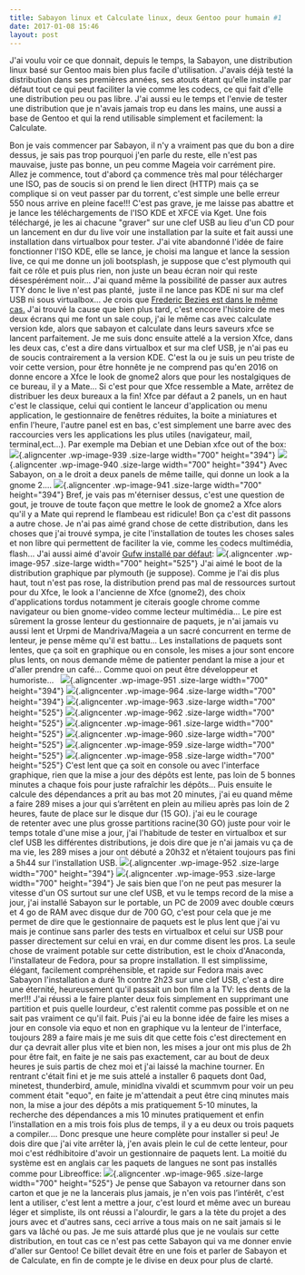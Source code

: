 ```yaml
---
title: Sabayon linux et Calculate linux, deux Gentoo pour humain #1
date: 2017-01-08 15:46
layout: post
---
```


J'ai voulu voir ce que donnait, depuis le temps, la Sabayon, une
distribution linux basé sur Gentoo mais bien plus facile d'utilisation.
J'avais déjà testé la distribution dans ses premières années, ses atouts
étant qu'elle installe par défaut tout ce qui peut faciliter la vie
comme les codecs, ce qui fait d'elle une distribution peu ou pas libre.
J'ai aussi eu le temps et l'envie de tester une distribution que je
n'avais jamais trop eu dans les mains, une aussi a base de Gentoo et qui
la rend utilisable simplement et facilement: la Calculate.  
<!--more-->  
Bon je vais commencer par Sabayon, il n'y a vraiment pas que du bon a
dire dessus, je sais pas trop pourquoi j'en parle du reste, elle n'est
pas mauvaise, juste pas bonne, un peu comme Mageia voir carrément pire.
Allez je commence, tout d'abord ça commence très mal pour télécharger
une ISO, pas de soucis si on prend le lien direct (HTTP) mais ça se
complique si on veut passer par du torrent, c'est simple une belle
erreur 550 nous arrive en pleine face!!! C'est pas grave, je me laisse
pas abattre et je lance les téléchargements de l'ISO KDE et XFCE via
Kget. Une fois téléchargé, je les ai chacune "graver" sur une clef USB
au lieu d'un CD pour un lancement en dur du live voir une installation
par la suite et fait aussi une installation dans virtualbox pour tester.
J'ai vite abandonné l'idée de faire fonctionner l'ISO KDE, elle se
lance, je choisi ma langue et lance la session live, ce qui me donne un
joli bootsplash, je suppose que c'est plymouth qui fait ce rôle et puis
plus rien, non juste un beau écran noir qui reste désespérément noir...
J'ai quand même la possibilité de passer aux autres TTY donc le live
n'est pas planté,  juste il ne lance pas KDE ni sur ma clef USB ni sous
virtualbox... Je crois que [Frederic Bezies est dans le même
cas.](http://frederic.bezies.free.fr/blog/) J'ai trouvé la cause que
bien plus tard, c'est encore l'histoire de mes deux écrans qui me font
un sale coup, j'ai le même cas avec calculate version kde, alors que
sabayon et calculate dans leurs saveurs xfce se lancent parfaitement. Je
me suis donc ensuite attelé a la version Xfce, dans les deux cas, c'est
a dire dans virtualbox et sur ma clef USB, je n'ai pas eu de soucis
contrairement a la version KDE. C'est la ou je suis un peu triste de
voir cette version, pour être honnête je ne comprend pas qu'en 2016 on
donne encore a Xfce le look de gnome2 alors que pour les nostalgiques de
ce bureau, il y a Mate... Si c'est pour que Xfce ressemble a Mate,
arrêtez de distribuer les deux bureaux a la fin! Xfce par défaut a 2
panels, un en haut c'est le classique, celui qui contient le lanceur
d'application ou menu application, le gestionnaire de fenêtres réduites,
la boite a miniatures et enfin l'heure, l'autre panel est en bas, c'est
simplement une barre avec des raccourcies vers les applications les plus
utiles (navigateur, mail, terminal,ect...). Par exemple ma Debian et une
Debian xfce out of the box:
![](http://download.tuxfamily.org/passionlinux//2017/01/Capture-décran_2015-08-15_23-08-02-1024x576.png){.aligncenter
.wp-image-939 .size-large width="700" height="394"}
![](http://download.tuxfamily.org/passionlinux//2017/01/debian-look-1024x576.png){.aligncenter
.wp-image-940 .size-large width="700" height="394"} Avec Sabayon, on a
le droit a deux panels de même taille, qui donne un look a la gnome
2....
![](http://download.tuxfamily.org/passionlinux//2017/01/Capture-décran_2017-01-02_20-40-25sabayon-1024x576.png){.aligncenter
.wp-image-941 .size-large width="700" height="394"} Bref, je vais pas
m'éterniser dessus, c'est une question de gout, je trouve de toute façon
que mettre le look de gnome2 a Xfce alors qu'il y a Mate qui reprend le
flambeau est ridicule! Bon ça c'est dit passons a autre chose. Je n'ai
pas aimé grand chose de cette distribution, dans les choses que j'ai
trouvé sympa, je cite l'installation de toutes les choses sales et non
libre qui permettent de faciliter la vie, comme les codecs multimédia,
flash... J'ai aussi aimé d'avoir [Gufw installé par
défaut](http://gufw.org):
![](http://download.tuxfamily.org/passionlinux//2017/01/Capture-décran_2017-01-04_19-10-58-1024x768.png){.aligncenter
.wp-image-957 .size-large width="700" height="525"} J'ai aimé le boot de
la distribution graphique par plymouth (je suppose). Comme je l'ai dis
plus haut, tout n'est pas rose, la distribution prend pas mal de
ressources surtout pour du Xfce, le look a l'ancienne de Xfce (gnome2),
des choix d'applications tordus notamment je citerais google chrome
comme navigateur ou bien gnome-video comme lecteur multimédia... Le pire
est sûrement la grosse lenteur du gestionnaire de paquets, je n'ai
jamais vu aussi lent et Urpmi de Mandriva/Mageia a un sacré concurrent
en terme de lenteur, je pense même qu'il est battu... Les installations
de paquets sont lentes, que ça soit en graphique ou en console, les
mises a jour sont encore plus lents, on nous demande même de patienter
pendant la mise a jour et d'aller prendre un café... Comme quoi on peut
être développeur et humoriste...  
![](http://download.tuxfamily.org/passionlinux//2017/01/Capture-décran_2017-01-05_20-30-12-1024x576.png){.aligncenter
.wp-image-951 .size-large width="700" height="394"}
![](http://download.tuxfamily.org/passionlinux//2017/01/Capture-décran_2017-01-05_20-24-03-1024x576.png){.aligncenter
.wp-image-964 .size-large width="700" height="394"}
![](http://download.tuxfamily.org/passionlinux//2017/01/Capture-décran_2017-01-04_19-58-48-1024x768.png){.aligncenter
.wp-image-963 .size-large width="700" height="525"}
![](http://download.tuxfamily.org/passionlinux//2017/01/Capture-décran_2017-01-04_19-46-37-1024x768.png){.aligncenter
.wp-image-962 .size-large width="700" height="525"}
![](http://download.tuxfamily.org/passionlinux//2017/01/Capture-décran_2017-01-04_19-36-14-1024x768.png){.aligncenter
.wp-image-961 .size-large width="700" height="525"}
![](http://download.tuxfamily.org/passionlinux//2017/01/Capture-décran_2017-01-04_19-27-52-1024x768.png){.aligncenter
.wp-image-960 .size-large width="700" height="525"}
![](http://download.tuxfamily.org/passionlinux//2017/01/Capture-décran_2017-01-04_19-13-02-1024x768.png){.aligncenter
.wp-image-959 .size-large width="700" height="525"}
![](http://download.tuxfamily.org/passionlinux//2017/01/Capture-décran_2017-01-04_19-12-22-1024x768.png){.aligncenter
.wp-image-958 .size-large width="700" height="525"} C'est lent que ça
soit en console ou avec l'interface graphique, rien que la mise a jour
des dépôts est lente, pas loin de 5 bonnes minutes a chaque fois pour
juste rafraîchir les dépôts... Puis ensuite le calcule des dépendances a
prit au bas mot 20 minutes, j'ai eu quand même a faire 289 mises a jour
qui s’arrêtent en plein au milieu après pas loin de 2 heures, faute de
place sur le disque dur (15 GO). j'ai eu le courage de retenter avec une
plus grosse partitions racine(30 GO) juste pour voir le temps totale
d'une mise a jour, j'ai l'habitude de tester en virtualbox et sur clef
USB les différentes distributions, je dois dire que je n'ai jamais vu ça
de ma vie, les 289 mises a jour ont débuté a 20h32 et n’étaient toujours
pas fini a 5h44 sur l'installation USB.
![](http://download.tuxfamily.org/passionlinux//2017/01/Capture-décran_2017-01-05_21-56-54-1024x576.png){.aligncenter
.wp-image-952 .size-large width="700" height="394"}
![](http://download.tuxfamily.org/passionlinux//2017/01/Capture-décran_2017-01-06_05-43-27-1024x576.png){.aligncenter
.wp-image-953 .size-large width="700" height="394"} Je sais bien que
l'on ne peut pas mesurer la vitesse d'un OS surtout sur une clef USB, et
vu le temps record de la mise a jour, j'ai installé Sabayon sur le
portable, un PC de 2009 avec double cœurs et 4 go de RAM avec disque dur
de 700 GO, c'est pour cela que je me permet de dire que le gestionnaire
de paquets est le plus lent que j'ai vu mais je continue sans parler des
tests en virtualbox et celui sur USB pour passer directement sur celui
en vrai, en dur comme disent les pros. La seule chose de vraiment
potable sur cette distribution, est le choix d'Anaconda, l'installateur
de Fedora, pour sa propre installation. Il est simplissime, élégant,
facilement compréhensible, et rapide sur Fedora mais avec Sabayon
l'installation a duré 1h contre 2h23 sur une clef USB, c'est a dire une
éternité, heureusement qu'il passait un bon film a la TV: les dents de
la mer!!! J'ai réussi a le faire planter deux fois simplement en
supprimant une partition et puis quelle lourdeur, c'est ralentit comme
pas possible et on ne sait pas vraiment ce qu'il fait. Puis j'ai eu la
bonne idée de faire les mises a jour en console via equo et non en
graphique vu la lenteur de l'interface, toujours 289 a faire mais je me
suis dit que cette fois c'est directement en dur ça devrait aller plus
vite et bien non, les mises a jour ont mis plus de 2h pour être fait, en
faite je ne sais pas exactement, car au bout de deux heures je suis
partis de chez moi et j'ai laissé la machine tourner. En rentrant
c'était fini et je me suis attelé a installer 6 paquets dont 0ad,
minetest, thunderbird, amule, minidlna vivaldi et scummvm pour voir un
peu comment était "equo", en faite je m'attendait a peut être cinq
minutes mais non, la mise a jour des dépôts a mis pratiquement 5-10
minutes, la recherche des dépendances a mis 10 minutes pratiquement et
enfin l'installation en a mis trois fois plus de temps, il y a eu deux
ou trois paquets a compiler.... Donc presque une heure complète pour
installer si peu! Je dois dire que j'ai vite arrêter là, j'en avais
plein le cul de cette lenteur, pour moi c'est rédhibitoire d'avoir un
gestionnaire de paquets lent. La moitié du système est en anglais car
les paquets de langues ne sont pas installés comme pour Libreoffice:
![](http://download.tuxfamily.org/passionlinux//2017/01/Capture-décran_2017-01-04_19-31-29-1024x768.png){.aligncenter
.wp-image-965 .size-large width="700" height="525"} Je pense que Sabayon
va retourner dans son carton et que je ne la lancerais plus jamais, je
n'en vois pas l’intérêt, c'est lent a utiliser, c'est lent a mettre a
jour, c'est lourd et même avec un bureau léger et simpliste, ils ont
réussi a l'alourdir, le gars a la tète du projet a des jours avec et
d'autres sans, ceci arrive a tous mais on ne sait jamais si le gars va
lâché ou pas. Je me suis attardé plus que je ne voulais sur cette
distribution, en tout cas ce n'est pas cette Sabayon qui va me donner
envie d'aller sur Gentoo! Ce billet devait être en une fois et parler de
Sabayon et de Calculate, en fin de compte je le divise en deux pour plus
de clarté.
